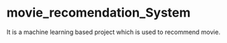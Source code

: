 # movie_recomendation_System
It is a machine learning based project which is used to recommend movie.

